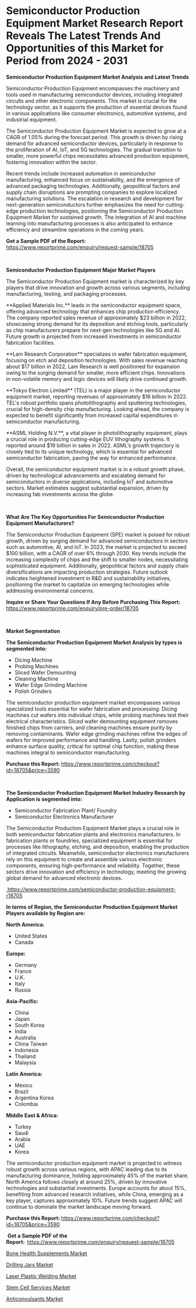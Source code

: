 <p><h1>Semiconductor Production Equipment Market Research Report Reveals The Latest Trends And Opportunities of this Market for Period from 2024 - 2031</h1></p><p><strong>Semiconductor Production Equipment Market Analysis and Latest Trends</strong></p>
<p><p>Semiconductor Production Equipment encompasses the machinery and tools used in manufacturing semiconductor devices, including integrated circuits and other electronic components. This market is crucial for the technology sector, as it supports the production of essential devices found in various applications like consumer electronics, automotive systems, and industrial equipment.</p><p>The Semiconductor Production Equipment Market is expected to grow at a CAGR of 1.05% during the forecast period. This growth is driven by rising demand for advanced semiconductor devices, particularly in response to the proliferation of AI, IoT, and 5G technologies. The gradual transition to smaller, more powerful chips necessitates advanced production equipment, fostering innovation within the sector.</p><p>Recent trends include increased automation in semiconductor manufacturing, enhanced focus on sustainability, and the emergence of advanced packaging technologies. Additionally, geopolitical factors and supply chain disruptions are prompting companies to explore localized manufacturing solutions. The escalation in research and development for next-generation semiconductors further emphasizes the need for cutting-edge production technologies, positioning the Semiconductor Production Equipment Market for sustained growth. The integration of AI and machine learning into manufacturing processes is also anticipated to enhance efficiency and streamline operations in the coming years.</p></p>
<p><strong>Get a Sample PDF of the Report:&nbsp;</strong> <a href="https://www.reportprime.com/enquiry/request-sample/18705?utm_campaign=37&utm_medium=2&utm_source=Github&utm_content=ia&utm_term=21112024&utm_id=semiconductor-production-equipment">https://www.reportprime.com/enquiry/request-sample/18705</a></p>
<p>&nbsp;</p>
<p><strong>Semiconductor Production Equipment Major Market Players</strong></p>
<p><p>The Semiconductor Production Equipment market is characterized by key players that drive innovation and growth across various segments, including manufacturing, testing, and packaging processes.</p><p>**Applied Materials Inc.** leads in the semiconductor equipment space, offering advanced technology that enhances chip production efficiency. The company reported sales revenue of approximately $23 billion in 2022, showcasing strong demand for its deposition and etching tools, particularly as chip manufacturers prepare for next-gen technologies like 5G and AI. Future growth is projected from increased investments in semiconductor fabrication facilities.</p><p>**Lam Research Corporation** specializes in wafer fabrication equipment, focusing on etch and deposition technologies. With sales revenue reaching about $17 billion in 2022, Lam Research is well positioned for expansion owing to the surging demand for smaller, more efficient chips. Innovations in non-volatile memory and logic devices will likely drive continued growth.</p><p>**Tokyo Electron Limited** (TEL) is a major player in the semiconductor equipment market, reporting revenues of approximately $16 billion in 2022. TEL's robust portfolio spans photolithography and sputtering technologies, crucial for high-density chip manufacturing. Looking ahead, the company is expected to benefit significantly from increased capital expenditures in semiconductor manufacturing.</p><p>**ASML Holding N.V.**, a vital player in photolithography equipment, plays a crucial role in producing cutting-edge EUV lithography systems. It reported around $19 billion in sales in 2022. ASML’s growth trajectory is closely tied to its unique technology, which is essential for advanced semiconductor fabrication, paving the way for enhanced performance.</p><p>Overall, the semiconductor equipment market is in a robust growth phase, driven by technological advancements and escalating demand for semiconductors in diverse applications, including IoT and automotive sectors. Market estimates suggest substantial expansion, driven by increasing fab investments across the globe.</p></p>
<p>&nbsp;</p>
<p><strong>What Are The Key Opportunities For Semiconductor Production Equipment Manufacturers?</strong></p>
<p><p>The Semiconductor Production Equipment (SPE) market is poised for robust growth, driven by surging demand for advanced semiconductors in sectors such as automotive, AI, and IoT. In 2023, the market is projected to exceed $100 billion, with a CAGR of over 6% through 2030. Key trends include the increasing complexity of chips and the shift to smaller nodes, necessitating sophisticated equipment. Additionally, geopolitical factors and supply chain diversifications are impacting production strategies. Future outlook indicates heightened investment in R&D and sustainability initiatives, positioning the market to capitalize on emerging technologies while addressing environmental concerns.</p></p>
<p><strong>Inquire or Share Your Questions If Any Before Purchasing This Report:</strong> <a href="https://www.reportprime.com/enquiry/pre-order/18705?utm_campaign=37&utm_medium=2&utm_source=Github&utm_content=ia&utm_term=21112024&utm_id=semiconductor-production-equipment">https://www.reportprime.com/enquiry/pre-order/18705</a></p>
<p>&nbsp;</p>
<p><strong>Market Segmentation</strong></p>
<p><strong>The Semiconductor Production Equipment Market Analysis by types is segmented into:</strong></p>
<p><ul><li>Dicing Machine</li><li>Probing Machines</li><li>Sliced Wafer Demounting</li><li>Cleaning Machine</li><li>Wafer Edge Grinding Machine</li><li>Polish Grinders</li></ul></p>
<p><p>The semiconductor production equipment market encompasses various specialized tools essential for wafer fabrication and processing. Dicing machines cut wafers into individual chips, while probing machines test their electrical characteristics. Sliced wafer demounting equipment removes finished chips from carriers, and cleaning machines ensure purity by removing contaminants. Wafer edge grinding machines refine the edges of wafers for improved performance and handling. Lastly, polish grinders enhance surface quality, critical for optimal chip function, making these machines integral to semiconductor manufacturing.</p></p>
<p><strong>Purchase this Report:&nbsp;</strong><a href="https://www.reportprime.com/checkout?id=18705&price=3590&utm_campaign=37&utm_medium=2&utm_source=Github&utm_content=ia&utm_term=21112024&utm_id=semiconductor-production-equipment">https://www.reportprime.com/checkout?id=18705&price=3590</a></p>
<p>&nbsp;</p>
<p><strong>The Semiconductor Production Equipment Market Industry Research by Application is segmented into:</strong></p>
<p><ul><li>Semiconductor Fabrication Plant/ Foundry</li><li>Semiconductor Electronics Manufacturer</li></ul></p>
<p><p>The Semiconductor Production Equipment Market plays a crucial role in both semiconductor fabrication plants and electronics manufacturers. In fabrication plants or foundries, specialized equipment is essential for processes like lithography, etching, and deposition, enabling the production of integrated circuits. Meanwhile, semiconductor electronics manufacturers rely on this equipment to create and assemble various electronic components, ensuring high-performance and reliability. Together, these sectors drive innovation and efficiency in technology, meeting the growing global demand for advanced electronic devices.</p></p>
<p><a href="https://www.reportprime.com/semiconductor-production-equipment-r18705?utm_campaign=37&utm_medium=2&utm_source=Github&utm_content=ia&utm_term=21112024&utm_id=semiconductor-production-equipment">&nbsp;https://www.reportprime.com/semiconductor-production-equipment-r18705</a></p>
<p><strong>In terms of Region, the Semiconductor Production Equipment Market Players available by Region are:</strong></p>
<p>
    <p> <strong> North America: </strong>
        <ul>
            <li>United States</li>
            <li>Canada</li>
        </ul>
        </p> 
    <p> <strong> Europe: </strong>
        <ul>
            <li>Germany</li>
            <li>France</li>
            <li>U.K.</li>
            <li>Italy</li>
            <li>Russia</li>
        </ul>
        </p> 
    <p> <strong> Asia-Pacific: </strong>
        <ul>
            <li>China</li>
            <li>Japan</li>
            <li>South Korea</li>
            <li>India</li>
            <li>Australia</li>
            <li>China Taiwan</li>
            <li>Indonesia</li>
            <li>Thailand</li>
            <li>Malaysia</li>
        </ul>
        </p> 
    <p> <strong> Latin America: </strong>
        <ul>
            <li>Mexico</li>
            <li>Brazil</li>
            <li>Argentina Korea</li>
            <li>Colombia</li>
        </ul>
        </p> 
    <p> <strong> Middle East & Africa: </strong>
        <ul>
            <li>Turkey</li>
            <li>Saudi</li>
            <li>Arabia</li>
            <li>UAE</li>
            <li>Korea</li>
        </ul>
    </p>
    </p>
<p><p>The semiconductor production equipment market is projected to witness robust growth across various regions, with APAC leading due to its manufacturing dominance, holding approximately 45% of the market share. North America follows closely at around 25%, driven by innovative technologies and substantial investments. Europe accounts for about 15%, benefiting from advanced research initiatives, while China, emerging as a key player, captures approximately 10%. Future trends suggest APAC will continue to dominate the market landscape moving forward.</p></p>
<p><strong>Purchase this Report: </strong><a href="https://www.reportprime.com/checkout?id=18705&price=3590&utm_campaign=37&utm_medium=2&utm_source=Github&utm_content=ia&utm_term=21112024&utm_id=semiconductor-production-equipment">https://www.reportprime.com/checkout?id=18705&price=3590</a></p>
<p>&nbsp;<strong>Get a Sample PDF of the Report:&nbsp;&nbsp;</strong><a href="https://www.reportprime.com/enquiry/request-sample/18705?utm_campaign=37&utm_medium=2&utm_source=Github&utm_content=ia&utm_term=21112024&utm_id=semiconductor-production-equipment">https://www.reportprime.com/enquiry/request-sample/18705</a></p>
<p><strong></strong></p>
<p><p><a href="https://issuu.com/reportprime-2/docs/bone-health-supplements-market-size_c74583b66115db?utm_campaign=37&utm_medium=2&utm_source=Github&utm_content=ia&utm_term=21112024&utm_id=semiconductor-production-equipment">Bone Health Supplements Market</a></p><p><a href="https://github.com/joannesouthgate/Market-Research-Report-List-5/blob/main/drilling-jars-market.md?utm_campaign=37&utm_medium=2&utm_source=Github&utm_content=ia&utm_term=21112024&utm_id=semiconductor-production-equipment">Drilling Jars Market</a></p><p><a href="https://github.com/wwwkeltoum/Market-Research-Report-List-5/blob/main/laser-plastic-welding-market.md?utm_campaign=37&utm_medium=2&utm_source=Github&utm_content=ia&utm_term=21112024&utm_id=semiconductor-production-equipment">Laser Plastic Welding Market</a></p><p><a href="https://www.linkedin.com/pulse/insights-stem-cell-services-industry-market-financial-status-art6f?utm_campaign=37&utm_medium=2&utm_source=Github&utm_content=ia&utm_term=21112024&utm_id=semiconductor-production-equipment">Stem Cell Services Market</a></p><p><a href="https://issuu.com/reportprime-2/docs/anticonvulsants-market-size-2030.pp_48e653681ce799?utm_campaign=37&utm_medium=2&utm_source=Github&utm_content=ia&utm_term=21112024&utm_id=semiconductor-production-equipment">Anticonvulsants Market</a></p></p>